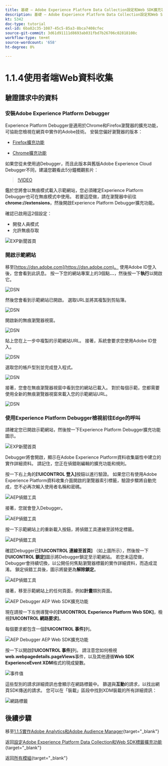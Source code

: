 ```yaml
---
title: 基礎 — Adobe Experience Platform Data Collection設定和Web SDK擴充功能 — 使用者端Web Data Collection
description: 基礎 — Adobe Experience Platform Data Collection設定和Web SDK擴充功能 — 使用者端Web Data Collection
kt: 5342
doc-type: tutorial
exl-id: 6ba82c35-1087-45c5-85a3-8bca7408cfec
source-git-commit: 3d61d91111d8693ab031fbd7b26706c02818108c
workflow-type: tm+mt
source-wordcount: '658'
ht-degree: 0%

---
```


# 1.1.4使用者端Web資料收集

## 驗證請求中的資料

### 安裝Adobe Experience Platform Debugger

Experience Platform Debugger是適用於Chrome和Firefox瀏覽器的擴充功能，可協助您檢視在網頁中實作的Adobe技術。 安裝您偏好瀏覽器的版本：

- [Firefox擴充功能](https://addons.mozilla.org/zh-TW/firefox/addon/adobe-experience-platform-dbg/)

- [Chrome擴充功能](https://chrome.google.com/webstore/detail/adobe-experience-platform/bfnnokhpnncpkdmbokanobigaccjkpob)

如果您從未使用過Debugger，而且此版本與舊版Adobe Experience Cloud Debugger不同，建議您觀看此5分鐘概觀影片：

>[!VIDEO](https://video.tv.adobe.com/v/32156?quality=12&learn=on)

鑑於您將會以無痕模式載入示範網站，您必須確定Experience Platform Debugger也可在無痕模式中使用。 若要這麼做，請在瀏覽器中前往&#x200B;**chrome://extensions**，然後開啟Experience Platform Debugger擴充功能。

確認已啟用這2個設定：

- 開發人員模式
- 允許無痕存取

![EXP新聞首頁](./images/ext1.png)

### 開啟示範網站

移至[https://dsn.adobe.com](https://dsn.adobe.com)。 使用Adobe ID登入後，您會看到此訊息。 按一下您的網站專案上的3個點&#x200B;**...**，然後按一下&#x200B;**執行**&#x200B;以開啟它。

![DSN](./images/web8.png)

然後您會看到示範網站已開啟。 選取URL並將其複製到剪貼簿。

![DSN](./../../../getting-started/gettingstarted/images/web3.png)

開啟新的無痕瀏覽器視窗。

![DSN](./../../../getting-started/gettingstarted/images/web4.png)

貼上您在上一步中複製的示範網站URL。 接著，系統會要求您使用Adobe ID登入。

![DSN](./../../../getting-started/gettingstarted/images/web5.png)

選取您的帳戶型別並完成登入程式。

![DSN](./../../../getting-started/gettingstarted/images/web6.png)

接著，您會在無痕瀏覽器視窗中看到您的網站已載入。 對於每個示範，您都需要使用全新的無痕瀏覽器視窗來載入您的示範網站URL。

![DSN](./../../../getting-started/gettingstarted/images/web7.png)

### 使用Experience Platform Debugger檢視前往Edge的呼叫

請確定您已開啟示範網站，然後按一下Experience Platform Debugger擴充功能圖示。

![EXP新聞首頁](./images/ext2.png)

Debugger將會開啟，顯示在Adobe Experience Platform資料收集屬性中建立的實作詳細資料。 請記住，您正在偵錯剛編輯的擴充功能和規則。

按一下右上角的&#x200B;**[!UICONTROL 登入]**&#x200B;按鈕以進行驗證。 如果您已有使用Adobe Experience Platform資料收集介面開啟的瀏覽器索引標籤，驗證步驟將自動完成，您不必再次輸入使用者名稱和密碼。

![AEP偵錯工具](./images/validate2.png)

接著，您就會登入Debugger。

![AEP偵錯工具](./images/validate2ab.png)

按一下示範網站上的重新載入按鈕，將偵錯工具連線至該特定標籤。

![AEP偵錯工具](./images/validate2a.png)

確認Debugger已&#x200B;**[!UICONTROL 連線至首頁]** （如上圖所示），然後按一下&#x200B;**[!UICONTROL 鎖定]**&#x200B;圖示將Debugger鎖定至示範網站。 若您未這麼做，Debugger會持續切換，以公開任何焦點瀏覽器標籤的實作詳細資料，而造成混淆。 鎖定偵錯工具後，圖示將變更為&#x200B;**解除鎖定**。

![AEP偵錯工具](./images/validate3.png)

接著，移至示範網站上的任何頁面，例如&#x200B;**計畫**&#x200B;類別頁面。

![AEP Debugger AEP Web SDK擴充功能](./images/validate4.png)

現在請按一下左側導覽中的&#x200B;**[!UICONTROL Experience Platform Web SDK]**，檢視&#x200B;**[!UICONTROL 網路要求]**。

每個要求都包含一個&#x200B;**[!UICONTROL 事件]**&#x200B;列。

![AEP Debugger AEP Web SDK擴充功能](./images/validate5.png)

按一下以開啟&#x200B;**[!UICONTROL 事件]**&#x200B;列。 請注意您如何檢視&#x200B;**web.webpagedetails.pageViews**&#x200B;事件，以及其他遵循&#x200B;**Web SDK ExperienceEvent XDM**&#x200B;格式的現成變數。

![事件值](./images/validate8.png)

這些型別的請求詳細資訊也會顯示在網路標籤中。 篩選與&#x200B;**互動**&#x200B;的請求，以找出網頁SDK傳送的請求。 您可以在「裝載」區段中找到XDM裝載的所有詳細資訊：

![網路標籤](./images/validate9.png)

## 後續步驟

移至[1.1.5實作Adobe Analytics和Adobe Audience Manager](./ex5.md){target="_blank"}

返回[設定Adobe Experience Platform Data Collection和Web SDK標籤擴充功能](./data-ingestion-launch-web-sdk.md){target="_blank"}

返回[所有模組](./../../../../overview.md){target="_blank"}
